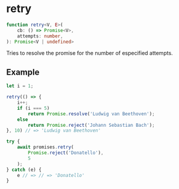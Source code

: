 # retry

```ts
function retry<V, E>(
    cb: () => Promise<V>,
    attempts: number,
): Promise<V | undefined>
```

Tries to resolve the promise for the number of especified attempts.

## Example

```ts
let i = 1;

retry(() => {
    i++;
    if (i === 5)
        return Promise.resolve('Ludwig van Beethoven');
    else
        return Promise.reject('Johann Sebastian Bach');
}, 10) // => 'Ludwig van Beethoven'
```

```ts
try {
    await promises.retry(
        Promise.reject('Donatello'),
        5
    );
} catch (e) {
    e // => // => 'Donatello' 
}
```
